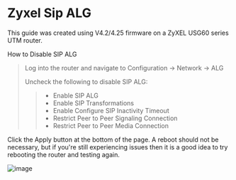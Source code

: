 # Zyxel Sip ALG

This guide was created using V4.2/4.25 firmware on a ZyXEL USG60 series
UTM router.

How to Disable SIP ALG

> Log into the router and navigate to Configuration -\> Network -\> ALG
>
> Uncheck the following to disable SIP ALG:
>
> > -   Enable SIP ALG
> > -   Enable SIP Transformations
> > -   Enable Configure SIP Inactivity Timeout
> > -   Restrict Peer to Peer Signaling Connection
> > -   Restrict Peer to Peer Media Connection

Click the Apply button at the bottom of the page. A reboot should not be
necessary, but if you're still experiencing issues then it is a good
idea to try rebooting the router and testing again.

![image](../../_static/images/firewall/fusionpbx_zyxel_usg60.png)
